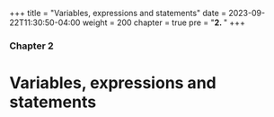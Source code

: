 +++
title = "Variables, expressions and statements"
date = 2023-09-22T11:30:50-04:00
weight = 200
chapter = true
pre = "<b>2. </b>"
+++

### Chapter 2

# Variables, expressions and statements
